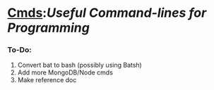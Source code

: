 <h1><a href = "https://github.com/Sondro/Cmds"><strong>Cmds</strong></a>:<i>Useful Command-lines for Programming</i></h1>

### To-Do:
1. Convert bat to bash (possibly using Batsh)
2. Add more MongoDB/Node cmds
3. Make reference doc
